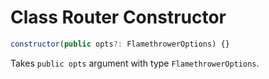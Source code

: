 # Class Router Constructor

```js
constructor(public opts?: FlamethrowerOptions) {}
```

Takes `public opts` argument with type `FlamethrowerOptions`.